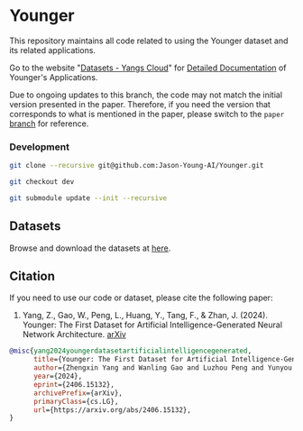 # Younger

This repository maintains all code related to using the Younger dataset and its related applications.

Go to the website "[Datasets - Yangs Cloud](https://datasets.yangs.cloud/)" for [Detailed Documentation](https://datasets.yangs.cloud/younger/) of Younger's Applications.

Due to ongoing updates to this branch, the code may not match the initial version presented in the paper. Therefore, if you need the version that corresponds to what is mentioned in the paper, please switch to the `paper` [branch](https://github.com/YangsCloud/Younger/tree/paper) for reference.

### Development
```bash
git clone --recursive git@github.com:Jason-Young-AI/Younger.git
```

```bash
git checkout dev
```

```bash
git submodule update --init --recursive
```

## Datasets
Browse and download the datasets at [here](https://datasets.yangs.cloud/younger/dataset_series).

## Citation
If you need to use our code or dataset, please cite the following paper:

1. Yang, Z., Gao, W., Peng, L., Huang, Y., Tang, F., & Zhan, J. (2024). Younger: The First Dataset for Artificial Intelligence-Generated Neural Network Architecture. [arXiv](https://arxiv.org/abs/2406.15132)
```bibtex
@misc{yang2024youngerdatasetartificialintelligencegenerated,
      title={Younger: The First Dataset for Artificial Intelligence-Generated Neural Network Architecture}, 
      author={Zhengxin Yang and Wanling Gao and Luzhou Peng and Yunyou Huang and Fei Tang and Jianfeng Zhan},
      year={2024},
      eprint={2406.15132},
      archivePrefix={arXiv},
      primaryClass={cs.LG},
      url={https://arxiv.org/abs/2406.15132}, 
}
```
